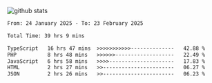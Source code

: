
![github stats](https://github-readme-stats.vercel.app/api?username=realmahd1&show_icons=true&theme=codeSTACKr&hide_rank=true&count_private=true)

<!--START_SECTION:waka-->

```txt
From: 24 January 2025 - To: 23 February 2025

Total Time: 39 hrs 9 mins

TypeScript   16 hrs 47 mins  >>>>>>>>>>>--------------   42.88 %
PHP          8 hrs 48 mins   >>>>>>-------------------   22.49 %
JavaScript   6 hrs 58 mins   >>>>---------------------   17.83 %
HTML         2 hrs 27 mins   >>-----------------------   06.27 %
JSON         2 hrs 26 mins   >>-----------------------   06.23 %
```

<!--END_SECTION:waka-->
